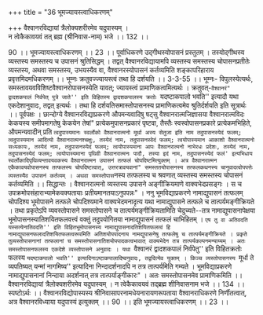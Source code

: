 +++
title = "36 भूमज्यायस्त्वाधिकरणम्"

+++
वैश्वानरविद्यायां त्रैलोक्यशरीरमेव यदुपास्यम् ।  
न त्वेकैकावयवं तत् ब्रह्म (श्रीनिवास-नाम) भजे ।। 132 ।।  
  
90 ।। भूमज्यायस्त्वाधिकरणम् ।। 23 ।। पूर्वाधिकरणे उद्गीथस्योपासनं प्रस्तुतम् । तस्योद्गीथस्य व्यस्तस्य समस्तस्य च उपासनं श्रुतिसिद्धम् । तद्वत् वैश्वानरविद्यायामपि व्यस्तस्य समस्तस्य चोपासनप्रतीतेः व्यस्तस्य, अथवा समस्तस्य, उभयस्यैव वा, वैश्वानरस्योपासनं कर्तव्यमिति शङ्कापरिहाराय प्रवृत्तमिदमधिकरणम् ।। भूम्नः क्रतुवज्ज्यायस्त्वं तथा हि दर्शयति ।। 3-3-55 ।। भूम्नः- विपुलस्येत्यर्थः, समस्तावयवविशिष्टवैश्वानरोपासनस्येति यावत्; ज्यायस्त्वं प्रामाणिकत्वमित्यर्थः । क्रतुवत्-``वैश्वानरं" द्वादशकपालं निर्वपेत् पुत्रे जाते'' इति विहितस्य द्वादशकपालस्य क्रतोः ``यदष्टाकपालो भवति'' इत्यादौ यथा एकदेशानुवादः, तद्वत् इत्यर्थः । तथा हि दर्शयतिसमास्तोपासनस्य प्रामाणिकत्वमेव श्रुतिर्दर्शयति इति सूत्रार्थः ।। पूर्वपक्षः । छान्दोग्ये वैश्वानरविद्याप्रकरणे औपमन्यवादिषु षट्सु वैश्वानरात्मजिज्ञासया वैश्वानरात्मविदः केकयस्य समीपमागतेषु केकयेन तेषां" प्रत्येकमुपासनप्रकारं पृष्टवा, तैस्तैः स्वस्वोपासनप्रकारे प्रत्येकमभिहिते, औपमन्यवादीन् प्रति `त्वदुपास्यमानः स्वर्लोको वैश्वानरात्मनो मूर्था अस्य सेतुजा इति नाम तदुपासनस्येदं फलम्; त्वदुपास्यमान आदित्यो वैश्वानरात्मनश्चक्षुः, तस्येदं नाम, तदुपासनस्वेदं फलम्; त्वयोपास्यमान आकाशो वैश्वानरात्मनो सध्यकायः, तस्येदं नाम, तदुपासनस्येदं फलम्; त्वयोपास्यमाना आपः वैश्वानरात्मनो नाभेरधः प्रदेशः, तस्येदं नाम, तदुपासनस्येदं फलम्; त्वयोपास्यमाना पृथिवी वैश्वानरात्मनः पादौ, तस्या इदं नाम, तदुपासनस्येदं फलं' इत्यभिधाय स्वर्लोकादिपृथिव्यन्तावयवकस्य वैश्वानरात्मन उपासनं तत्फलं चोपदिष्टमित्युक्तम् । अत्र वैश्वानरात्मन एकैकावयवोपासनस्य तत्फलस्य चोपदिष्टत्वात्, उत्तरत्रावयवानां" समस्ततयोपासनस्य तत्फलकथनस्य चानुवादत्वोपपत्तेः व्यस्तस्यैव उपासनं कर्तव्यम् । अथवा समस्तोपास`नस्य तत्फलस्य च श्रवणात् व्यस्तस्य समस्तस्य चोपासनं कर्तव्यमिति ।। सिद्धान्तः । वैश्वानरात्मनो व्यस्तस्य उपासने अङ्गीक्रियमाणे वाक्यभेदप्रसङ्गः । स च उपक्रमोपसंहाराभ्यामेकवक्यतायाः प्रतीयमानतयाऽनुपपन्नः" । ननु भूमविद्याप्रकरणे नामाद्युपासनं तत्फलम् चोपदिश्य भूमोपासने तत्फले चोपदिश्यमाने वाक्यभेदमनादृत्य यथा नामाद्युपासने तत्फले च तात्पर्यमङ्गीक्रियते । तथा प्रकृतेऽपि व्यवस्तोपासने समस्तोपासने च तात्पर्यमङ्गीक्रियतामिति चेदुच्यते--तत्र नामाद्युपासनापेक्षया भूमोपासनस्यातिशयितफलवत्त्वं वक्तुं तदुपयोगितया नामाद्युपासनं तत्फलं चाभिहितम् । ``एष तु वा अतिवदति यस्सत्येनातिवदति'' इति विहितभूमोपासनस्य नामाद्युपासनादतिशयितफलत्वं हि नामाद्युपासनफलादतिशयितफलत्वरूपमिति अतिशयोपपादनाय नामद्युपासनेषु तत्फलेषु च तात्पर्यमङ्गीक्रियते । प्रकृते तुव्यस्तोपासनानां तत्फलानां च समस्तोपासनातिशयोपपादकत्वभावात् वाक्यभेदेन तत्र तात्पर्यकल्पनमन्याय्यम् । अतः समस्तोपासनफलस्य एकदेशे व्यस्तोपासने अनुवादः । यथा ``वैश्वानरं द्वादशकपालं निर्वपेतु'' इति विहितक्रतोः फलस्य ``यदष्टाकपालो भवति'' इत्यादिनाऽष्टाकपालादिष्वनुवादः, तद्वदित्येव युक्तम् । किञ्च व्यस्तोपासनस्य ``मूर्धा ते व्यपतिष्यत् यन्मां नागमिष्य'' इत्यादिना निन्दादर्शनादपि न तत्र तात्पर्यमिति गम्यते । भूमविद्याप्रकरणे नामाद्युपासनानां निन्दाया अदर्शनात् तत्र तात्पर्याङ्गीकारः" । अतः समस्तोपासनमेव प्रामाणिकमिति ।। वैश्वानरविद्यायां त्रैलोक्यशरीरमेव यदुपास्यम् । न त्वेकैकावयवं तद्ब्रह्म शीनिवासनाम भजे ।। 134 ।। स्पष्टोऽर्थः ।। वैश्वानरविद्योपास्यस्य श्रीनिवासापरनामधेयनारायणरूपताया वैश्वानराधिकरणे निर्णीतत्वात्, अत्र वैश्वानरविध्याया यदुपास्यं इत्युक्तम् ।। 90 ।। इति भूमज्यायस्त्वाधिकरणम् ।। 23 ।।